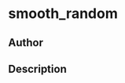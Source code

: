 # smooth_random

## Author

<!-- Insert Your Name Here -->

## Description

<!-- Describe your example here -->
